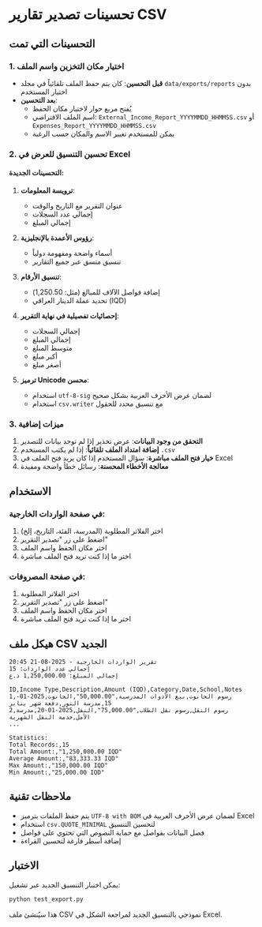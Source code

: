 # تحسينات تصدير تقارير CSV

## التحسينات التي تمت

### 1. اختيار مكان التخزين واسم الملف

- **قبل التحسين**: كان يتم حفظ الملف تلقائياً في مجلد `data/exports/reports` بدون اختيار المستخدم
- **بعد التحسين**: 
  - يُفتح مربع حوار لاختيار مكان الحفظ
  - اسم الملف الافتراضي: `External_Income_Report_YYYYMMDD_HHMMSS.csv` أو `Expenses_Report_YYYYMMDD_HHMMSS.csv`
  - يمكن للمستخدم تغيير الاسم والمكان حسب الرغبة

### 2. تحسين التنسيق للعرض في Excel

#### التحسينات الجديدة:
1. **ترويسة المعلومات**: 
   - عنوان التقرير مع التاريخ والوقت
   - إجمالي عدد السجلات
   - إجمالي المبلغ

2. **رؤوس الأعمدة بالإنجليزية**:
   - أسماء واضحة ومفهومة دولياً
   - تنسيق متسق عبر جميع التقارير

3. **تنسيق الأرقام**:
   - إضافة فواصل الآلاف للمبالغ (مثل: 1,250.50)
   - تحديد عملة الدينار العراقي (IQD)

4. **إحصائيات تفصيلية في نهاية التقرير**:
   - إجمالي السجلات
   - إجمالي المبلغ
   - متوسط المبلغ
   - أكبر مبلغ
   - أصغر مبلغ

5. **ترميز Unicode محسن**:
   - استخدام `utf-8-sig` لضمان عرض الأحرف العربية بشكل صحيح
   - استخدام `csv.writer` مع تنسيق محدد للحقول

### 3. ميزات إضافية

1. **التحقق من وجود البيانات**: عرض تحذير إذا لم توجد بيانات للتصدير
2. **إضافة امتداد الملف تلقائياً**: إذا لم يكتب المستخدم `.csv`
3. **خيار فتح الملف مباشرة**: سؤال المستخدم إذا كان يريد فتح الملف في Excel
4. **معالجة الأخطاء المحسنة**: رسائل خطأ واضحة ومفيدة

## الاستخدام

### في صفحة الواردات الخارجية:
1. اختر الفلاتر المطلوبة (المدرسة، الفئة، التاريخ، إلخ)
2. اضغط على زر "تصدير التقرير"
3. اختر مكان الحفظ واسم الملف
4. اختر ما إذا كنت تريد فتح الملف مباشرة

### في صفحة المصروفات:
1. اختر الفلاتر المطلوبة
2. اضغط على زر "تصدير التقرير"
3. اختر مكان الحفظ واسم الملف
4. اختر ما إذا كنت تريد فتح الملف مباشرة

## هيكل ملف CSV الجديد

```
تقرير الواردات الخارجية - 2025-08-21 20:45
إجمالي عدد الواردات: 15
إجمالي المبلغ: 1,250,000.00 د.ع

ID,Income Type,Description,Amount (IQD),Category,Date,School,Notes
1,رسوم الحانوت,بيع الأدوات المدرسية,"50,000.00",الحانوت,2025-01-15,مدرسة النور,دفعة شهر يناير
2,رسوم النقل,رسوم نقل الطلاب,"75,000.00",النقل,2025-01-20,مدرسة الأمل,خدمة النقل الشهرية
...

Statistics:
Total Records:,15
Total Amount:,"1,250,000.00 IQD"
Average Amount:,"83,333.33 IQD"
Max Amount:,"150,000.00 IQD"
Min Amount:,"25,000.00 IQD"
```

## ملاحظات تقنية

- يتم حفظ الملفات بترميز `UTF-8 with BOM` لضمان عرض الأحرف العربية في Excel
- استخدام `csv.QUOTE_MINIMAL` لتحسين التنسيق
- فصل البيانات بفواصل مع حماية النصوص التي تحتوي على فواصل
- إضافة أسطر فارغة لتحسين القراءة

## الاختبار

يمكن اختبار التنسيق الجديد عبر تشغيل:
```bash
python test_export.py
```

هذا سيُنشئ ملف CSV نموذجي بالتنسيق الجديد لمراجعة الشكل في Excel.
